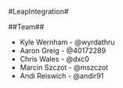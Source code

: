 #LeapIntegration#

##Team##
- Kyle Wernham - @wyrdathru
- Aaron Greig - @40172289
- Chris Wales - @dxc0
- Marcin Szczot - @mszczot
- Andi Reiswich - @andir91